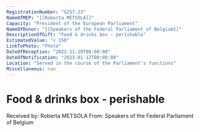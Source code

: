 ```yaml
---
RegistrationNumber: "G257-23"
NameOfMEP: "[[Roberta METSOLA]]"
Capacity: "President of the European Parliament"
NameOfDonor: "[[Speakers of the Federal Parliament of Belgium]]"
DescriptionOfGift: "Food & drinks box - perishable"
EstimatedValue: "< 150"
LinkToPhoto: "Photo"
DateOfReception: "2022-11-29T00:00:00"
DateOfNotification: "2023-01-12T00:00:00"
Location: "Served in the course of the Parliament's functions"
Miscellaneous: nan
---
```


# Food & drinks box - perishable

Received by: Roberta METSOLA
From: Speakers of the Federal Parliament of Belgium
